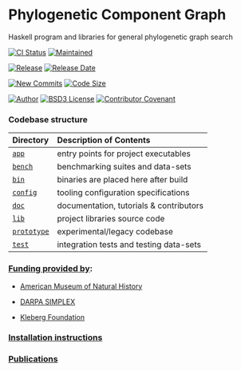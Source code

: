 # Phylogenetic Component Graph

Haskell program and libraries for general phylogenetic graph search

[![CI    Status        ][  actions-img]][  actions-ref]
[![Maintained          ][ maintain-img]][ maintain-ref]

[![Release             ][  release-img]][latest-release]
[![Release Date        ][ tag-date-img]][latest-release]

[![New Commits         ][  commits-img]][  commits-ref]
[![Code Size           ][code-size-img]][code-size-ref]

[![Author              ][   author-img]][   author-ref]
[![BSD3 License        ][  license-img]][  license-ref]
[![Contributor Covenant][  conduct-img]][conduct-ref]

### Codebase structure

| Directory         | Description of Contents
|:----------------- |:--------------------------------------- |
| [`app`      ][d0] | entry points for project executables    |
| [`bench`    ][d1] | benchmarking suites and data-sets       |
| [`bin`      ][d2] | binaries are placed here after build    |
| [`config`   ][d3] | tooling configuration specifications    |
| [`doc`      ][d4] | documentation, tutorials & contributors |
| [`lib`      ][d5] | project libraries source code           |
| [`prototype`][d6] | experimental/legacy codebase            |
| [`test`     ][d7] | integration tests and testing data-sets |

### [Funding provided by][f0]:

  * [American Museum of Natural History][f1]

  * [DARPA SIMPLEX][f2]

  * [Kleberg Foundation][f3]


### [Installation instructions][install]

### [Publications][p0]


[d0]: https://github.com/amnh/PCG/tree/master/app
[d1]: https://github.com/amnh/PCG/tree/master/bench
[d2]: https://github.com/amnh/PCG/tree/master/bin
[d3]: https://github.com/amnh/PCG/tree/master/config
[d4]: https://github.com/amnh/PCG/tree/master/doc
[d5]: https://github.com/amnh/PCG/tree/master/lib
[d6]: https://github.com/amnh/PCG/tree/master/prototype
[d7]: https://github.com/amnh/PCG/tree/master/test

[f0]: https://github.com/amnh/PCG/blob/master/doc/FUNDING.md
[f1]: https://www.amnh.org/our-research/computational-sciences
[f2]: https://www.darpa.mil/program/simplifying-complexity-in-scientific-discovery
[f3]: http://www.klebergfoundation.org/

[p0]: https://github.com/amnh/PCG/blob/master/doc/PUBLICATIONS.md

[latest-release]: https://github.com/amnh/PCG/releases/latest
[install]: https://github.com/amnh/PCG/blob/master/doc/tutorials/Installation.md

[  actions-img]: https://github.com/amnh/PCG/workflows/build/badge.svg?branch=master
[  actions-ref]: https://github.com/amnh/PCG/actions
[   author-img]: https://img.shields.io/badge/author-Ward%20Wheeler-blue.svg?color=134EA2
[   author-ref]: https://github.com/amnh/PCG/tree/master/doc/AUTHORS.md
[code-size-img]: https://img.shields.io/github/languages/code-size/amnh/PCG.svg?style=popout&color=yellowgreen
[code-size-ref]: https://github.com/amnh/PCG/archive/master.zip
[  commits-img]: https://img.shields.io/github/commits-since/amnh/PCG/0.3.0.svg?style=popout&color=yellowgreen
[  commits-ref]: https://github.com/amnh/PCG/commits/master
[  conduct-img]: https://img.shields.io/badge/Contributor%20Covenant-2.0-4baaaa.svg
[  conduct-ref]: https://github.com/amnh/PCG/blob/master/doc/CODE_OF_CONDUCT.md
[  license-img]: https://img.shields.io/badge/license-BSD3-blue.svg?color=134EA2
[  license-ref]: https://github.com/amnh/PCG/blob/master/doc/LICENSE
[  release-img]: https://img.shields.io/github/release-pre/amnh/PCG.svg?style=popout&color=orange
[ tag-date-img]: https://img.shields.io/github/release-date-pre/amnh/PCG.svg?style=popout&color=orange
[ maintain-img]: https://img.shields.io/maintenance/no/2021.svg?style=popout
[ maintain-ref]: https://github.com/amnh/PCG/graphs/contributors

